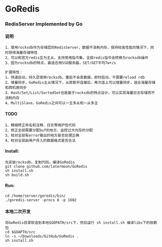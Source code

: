 GoRedis
=======

### RedisServer Implemented by Go
#### 说明
	1、使用rocksdb作为存储层的RedisServer，数据不消耗内存，保持较高性能的情况下，同时获得海量存储特性
	2、可以和官方redis互为主从，支持常用指令集，全部redis指令会转换为rocksdb操作
	3、因为rocksdb的特点，最适合用SSD服务器，SET/GET平均7w+/s

	扩展特性：
	1、快速启动，持久层使用rocksdb，重启不会丢数据，即时启动，不需要reload rdb
	2、增量同步，GoRedis主从情况下，从库断开连接后，再次连上可以增量同步，适合海量存储和跨机房同步
	3、Hash/Set/List/SortedSet也是基于rocksdb的特点设计，可以实现海量日志存储而不消耗内存
	4、MultiSlave，GoRedis之间可以一主多从和一从多主

#### TODO
	1、精细修正命名和注释、日志等维护性代码
	2、修正全部需要分配buf的地方，监控过大内存的分配
	3、校对全部有error输出的地方是否处理正确
	4、校对全部由用户传入的数据格式是否合法

#### Install:
	先安装rocksdb，复制代码，编译GoRedis
	git clone github.com/latermoon/GoRedis
	sh install.sh
	sh build.sh

#### Run:
	cd /home/server/goredis/bin/
	./goredis-server -procs 8 -p 1602

#### 本地二次开发

	将GoRedis目录软连到本地$GOPATH/src下，然后运行 sh install.sh 编译libs下的依赖包
	cd $GOAPTH/src
	ln -s ~/Downloads/GitHub/GoRedis .
	sh install.sh


